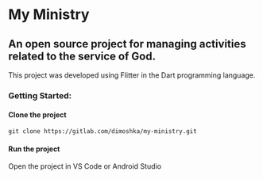 # My Ministry

## An open source project for managing activities related to the service of God.

This project was developed using Flitter in the Dart programming language.

### Getting Started:

#### Clone the project

```
git clone https://gitlab.com/dimoshka/my-ministry.git
```

#### Run the project

Open the project in VS Code or Android Studio